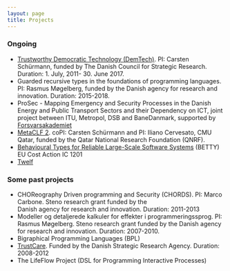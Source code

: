 ```yaml
---
layout: page
title: Projects
---
```


### Ongoing

-   [Trustworthy Democratic Technology
    (DemTech)](http://www.demtech.dk/). PI: Carsten Schürmann, funded by
    The Danish Council for Strategic Research. Duration: 1. July,
    2011- 30. June 2017.
-   Guarded recursive types in the foundations of programming languages.
    PI: Rasmus Møgelberg, funded by the Danish agency for research and
    innovation. Duration: 2015-2018.
-   ProSec - Mapping Emergency and Security Processes in the Danish
    Energy and Public Transport Sectors and their Dependency on ICT,
    joint project between ITU, Metropol, DSB and BaneDanmark, supported
    by [Forsvarsakademiet](http://www.fak.dk)
-   [MetaCLF
    2](http://www.qatar.cmu.edu/iliano/projects/metaCLF/index.shtml).
    coPI: Carsten Schürmann and PI: Iliano Cervesato, CMU Qatar, funded
    by the Qatar National Research Foundation (QNRF).
-   [Behavioural Types for Reliable Large-Scale Software
    Systems](http://www.behavioural-types.eu) (BETTY) EU Cost Action IC
    1201
-   [Twelf](http://www.twelf.org)

### Some past projects

-   CHOReography Driven programming and Security (CHORDS). PI: Marco
    Carbone. Steno research grant funded by the\
    Danish agency for research and innovation. Duration: 2011-2013
-   Modeller og detaljerede kalkuler for effekter i programmeringssprog.
    PI: Rasmus Møgelberg. Steno research grant funded by the Danish
    agency for research and innovation. Duration: 2007-2010.
-   Bigraphical Programming Languages (BPL)
-   [TrustCare](http://www.itu.dk/research/TrustCare/pmwiki/pmwiki.php).
    Funded by the Danish Strategic Research Agency. Duration: 2008-2012
-   The LifeFlow Project (DSL for Programming Interactive Processes)
